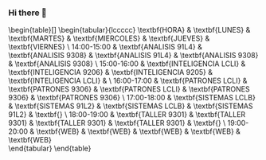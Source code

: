 ### Hi there 👋

<!--
**Alan16263/Alan16263** is a ✨ _special_ ✨ repository because its `README.md` (this file) appears on your GitHub profile.

Here are some ideas to get you started:

- 🔭 I’m currently working on ...
- 🌱 I’m currently learning ...
- 👯 I’m looking to collaborate on ...
- 🤔 I’m looking for help with ...
- 💬 Ask me about ...
- 📫 How to reach me: ...
- 😄 Pronouns: ...
- ⚡ Fun fact: ...
-->

\begin{table}[]
\begin{tabular}{lccccc}
\textbf{HORA} & \textbf{LUNES}             & \textbf{MARTES}            & \textbf{MIERCOLES}         & \textbf{JUEVES}            & \textbf{VIERNES}       \\
14:00-15:00   & \textbf{ANALISIS 91L4}     & \textbf{ANALISIS 9308}     & \textbf{ANALISIS 91L4}     & \textbf{ANALISIS 9308}     & \textbf{ANALISIS 9308} \\
15:00-16:00   & \textbf{INTELIGENCIA LCLI} & \textbf{INTELIGENCIA 9206} & \textbf{INTELIGENCIA 9205} & \textbf{INTELIGENCIA LCLI} &                        \\
16:00-17:00   & \textbf{PATRONES LCLI}     & \textbf{PATRONES 9306}     & \textbf{PATRONES LCLI}     & \textbf{PATRONES 9306}     & \textbf{PATRONES 9306} \\
17:00-18:00   & \textbf{SISTEMAS LCLB}     & \textbf{SISTEMAS 91L2}     & \textbf{SISTEMAS LCLB}     & \textbf{SISTEMAS 91L2}     & \textbf{}              \\
18:00-19:00   & \textbf{TALLER 9301}       & \textbf{TALLER 9301}       & \textbf{TALLER 9301}       & \textbf{TALLER 9301}       & \textbf{}              \\
19:00-20:00   & \textbf{WEB}               & \textbf{WEB}               & \textbf{WEB}               & \textbf{WEB}               & \textbf{WEB}          
\end{tabular}
\end{table}
